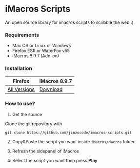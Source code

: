 # iMacros Scripts


An open source library for imacros scripts to scribble the web :)


### Requirements
- Mac OS or Linux or Windows
- Firefox ESR or WaterFox v55
- iMacros 8.9.7 (Add-on)

### Installation
Firefox | iMacros 8.9.7
------|------
[All Versions](https://www.mozilla.org/en-US/firefox/organizations/) | [Download](https://addons.mozilla.org/firefox/downloads/file/428670/type:attachment/imacros_for_firefox-8.9.7-fx.xpi?src=version-history)

### How to use?

1. Get the source

Clone the git repository with
```
git clone https://github.com/jinzocode/imacros-scripts.git
```

2. Copy&Paste the script you want inside ``iMacros/Macros`` folder

3. Refresh the sidepanel of iMacros

4. Select the script you want then press **Play**
